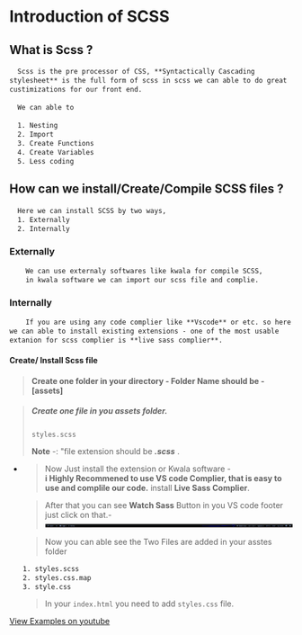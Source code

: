 #   Introduction of SCSS

##  What is Scss ?

      Scss is the pre processor of CSS, **Syntactically Cascading stylesheet** is the full form of scss in scss we can able to do great custimizations for our front end.

      We can able to 
   
      1. Nesting
      2. Import
      3. Create Functions
      4. Create Variables
      5. Less coding
      

##  How can we install/Create/Compile SCSS files ?
      Here we can install SCSS by two ways,
      1. Externally
      2. Internally

###  Externally
        We can use externaly softwares like kwala for compile SCSS,
        in kwala software we can import our scss file and complie.

### Internally 
        If you are using any code complier like **Vscode** or etc. so here we can able to install existing extensions - one of the most usable extanion for scss complier is **live sass complier**. 

       
#### Create/ Install Scss file
    
> #### Create one folder in your directory - **Folder Name should be - [assets]**
    
>  #####  Create one file in you **assets** folder.
>
>   <code>styles.scss</code>
>
>  **Note** -: "file extension should be ***.scss*** . 

*   > Now Just install the extension or Kwala software - <br>
      **i Highly Recommened to use VS code Complier, that is easy to use and complile our code.** install **Live Sass Complier**.


    >  After that you can see **Watch Sass** Button in you VS code footer just click on that.- 
         ![Visual Studio Code Footer](/assets/images/vscode-footer.PNG)

    >  Now you can able see the Two Files are added in your asstes folder

        1. styles.scss
        2. styles.css.map
        3. style.css

    > In your <code>index.html</code> you need to add <code>styles.css</code> file.






[View Examples on youtube ](https://www.youtube.com/@programmingashram/)
